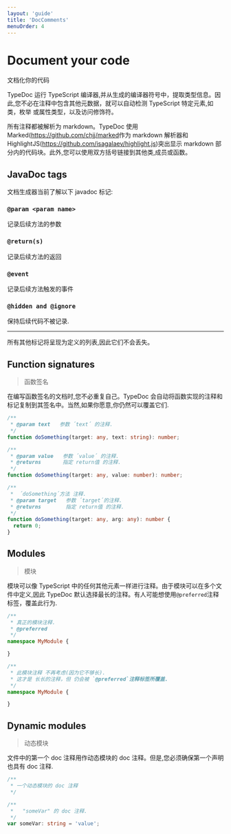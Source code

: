 ```yaml
---
layout: 'guide'
title: 'DocComments'
menuOrder: 4
---
```


# Document your code

文档化你的代码

TypeDoc 运行 TypeScript 编译器,并从生成的编译器符号中，提取类型信息。因此,您不必在注释中包含其他元数据，就可以自动检测 TypeScript 特定元素,如类，枚举 或属性类型，以及访问修饰符。

所有注释都被解析为 markdown。TypeDoc 使用 Marked(<https://github.com/chjj/marked>作为 markdown 解析器和 HighlightJS(<https://github.com/isagalaev/highlight.js>)突出显示 markdown 部分内的代码块。此外,您可以使用双方括号链接到其他类,成员或函数。

## JavaDoc tags

文档生成器当前了解以下 javadoc 标记:

### `@param <param name>`

记录后续方法的参数

### `@return(s)`

记录后续方法的返回

### `@event`

记录后续方法触发的事件

### `@hidden and @ignore`

保持后续代码不被记录.

---

所有其他标记将呈现为定义的列表,因此它们不会丢失。

## Function signatures

> 函数签名

在编写函数签名的文档时,您不必重复自己。TypeDoc 会自动将函数实现的注释和标记复制到其签名中。当然,如果你愿意,你仍然可以覆盖它们.

```typescript
/**
 * @param text   参数 ´text´ 的注释.
 */
function doSomething(target: any, text: string): number;

/**
 * @param value   参数 ´value´ 的注释.
 * @returns       指定 return值 的注释.
 */
function doSomething(target: any, value: number): number;

/**
 *  ´doSomething´方法 注释.
 * @param target   参数 ´target´的注释.
 * @returns        指定 return值 的注释.
 */
function doSomething(target: any, arg: any): number {
  return 0;
}
```

## Modules

> 模块

模块可以像 TypeScript 中的任何其他元素一样进行注释。由于模块可以在多个文件中定义,因此 TypeDoc 默认选择最长的注释。有人可能想使用`@preferred`注释标签，覆盖此行为.

```typescript
/**
 * 真正的模块注释.
 * @preferred
 */
namespace MyModule {

}
```

```typescript
/**
 * 此模块注释 不再考虑(因为它不够长).
 * 这才是 长长的注释，但 仍会被 `@preferred`注释标签所覆盖.
 */
namespace MyModule {

}
```

## Dynamic modules

> 动态模块

文件中的第一个 doc 注释用作动态模块的 doc 注释。但是,您必须确保第一个声明也具有 doc 注释.

```typescript
/**
 * 一个动态模块的 doc 注释
 */

/**
 *   "someVar" 的 doc 注释.
 */
var someVar: string = 'value';
```
